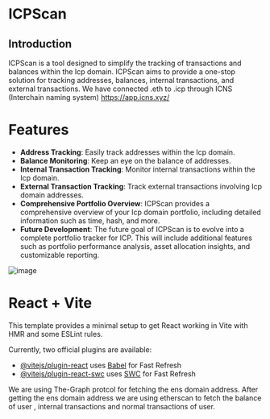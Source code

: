 # ICPScan

## Introduction

ICPScan is a tool designed to simplify the tracking of transactions and balances within the Icp domain. ICPScan aims to provide a one-stop solution for tracking addresses, balances, internal transactions, and external transactions. We have connected .eth to .icp through ICNS (Interchain naming system) https://app.icns.xyz/

# Features

- **Address Tracking**: Easily track addresses within the Icp domain.
- **Balance Monitoring**: Keep an eye on the balance of addresses.
- **Internal Transaction Tracking**: Monitor internal transactions within the Icp domain.
- **External Transaction Tracking**: Track external transactions involving Icp domain addresses.
- **Comprehensive Portfolio Overview**: ICPScan provides a comprehensive overview of your Icp domain portfolio, including detailed information such as time, hash, and more.
- **Future Development**: The future goal of ICPScan is to evolve into a complete portfolio tracker for ICP. This will include additional features such as portfolio performance analysis, asset allocation insights, and customizable reporting.

![image](https://github.com/ayushsingh82/ICPScan/assets/121667116/64078c17-21fe-4c37-8bbb-b3c3d03bcb66)



# React + Vite

This template provides a minimal setup to get React working in Vite with HMR and some ESLint rules.

Currently, two official plugins are available:

- [@vitejs/plugin-react](https://github.com/vitejs/vite-plugin-react/blob/main/packages/plugin-react/README.md) uses [Babel](https://babeljs.io/) for Fast Refresh
- [@vitejs/plugin-react-swc](https://github.com/vitejs/vite-plugin-react-swc) uses [SWC](https://swc.rs/) for Fast Refresh


We are using The-Graph protcol for fetching the ens domain address.
After getting the ens domain address we are using etherscan to fetch the balance of user , internal transactions and normal transactions of user.

